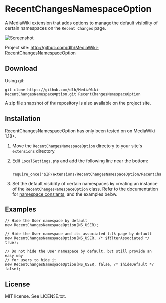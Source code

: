 RecentChangesNamespaceOption
============================

A MediaWiki extension that adds options to manage the default visibility of
certain namespaces on the `Recent Changes` page.

![Screenshot](http://dlh.github.io/MediaWiki-RecentChangesNamespaceOption/screenshot.png)

Project site: http://github.com/dlh/MediaWiki-RecentChangesNamespaceOption

Download
--------

Using git:

    git clone https://github.com/dlh/MediaWiki-RecentChangesNamespaceOption.git RecentChangesNamespaceOption

A zip file snapshot of the repository is also available on the project site.

Installation
------------

RecentChangesNamespaceOption has only been tested on on MediaWiki 1.18+.

1. Move the `RecentChangesNamespaceOption` directory to your site's
   `extensions` directory.
2. Edit `LocalSettings.php` and add the following line near the bottom:

        require_once("$IP/extensions/RecentChangesNamespaceOption/RecentChangesNamespaceOption.php");
3. Set the default visibility of certain namespaces by creating an instance of
   the `RecentChangesNamespaceOption` class. Refer to the documentation for
   [namespace constants](http://mediawiki.org/wiki/Manual:Namespace_constants),
   and the examples below.

Examples
--------

    // Hide the User namespace by default
    new RecentChangesNamespaceOption(NS_USER);

    // Hide the User namespace and its associated talk page by default
    new RecentChangesNamespaceOption(NS_USER, /* $filterAssociated */ true);

    // Do not hide the User namespace by default, but still provide an easy way
    // for users to hide it
    new RecentChangesNamespaceOption(NS_USER, false, /* $hideDefault */ false);

License
-------

MIT license. See LICENSE.txt.
